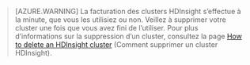

> [AZURE.WARNING] La facturation des clusters HDInsight s’effectue à la minute, que vous les utilisiez ou non. Veillez à supprimer votre cluster une fois que vous avez fini de l’utiliser. Pour plus d’informations sur la suppression d’un cluster, consultez la page [How to delete an HDInsight cluster](../articles/hdinsight/hdinsight-delete-cluster.md) (Comment supprimer un cluster HDInsight).

